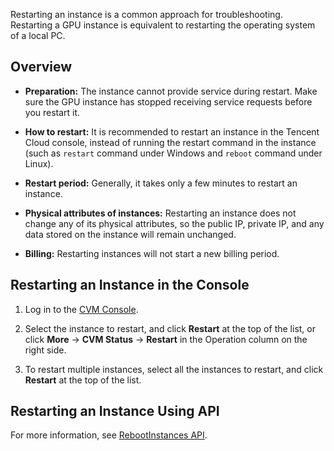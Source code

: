 Restarting an instance is a common approach for troubleshooting. Restarting a GPU instance is equivalent to restarting the operating system of a local PC.

## Overview
 - **Preparation:** The instance cannot provide service during restart. Make sure the GPU instance has stopped receiving service requests before you restart it.
 
 - **How to restart:** It is recommended to restart an instance in the Tencent Cloud console, instead of running the restart command in the instance (such as `restart` command under Windows and `reboot` command under Linux).
 
 - **Restart period:** Generally, it takes only a few minutes to restart an instance.
 
 - **Physical attributes of instances:** Restarting an instance does not change any of its physical attributes, so the public IP, private IP, and any data stored on the instance will remain unchanged.
 
 - **Billing:** Restarting instances will not start a new billing period.

## Restarting an Instance in the Console

 1. Log in to the [CVM Console](https://console.cloud.tencent.com/cvm/).

 2. Select the instance to restart, and click **Restart** at the top of the list, or click **More** -> **CVM Status** -> **Restart** in the Operation column on the right side.

 3. To restart multiple instances, select all the instances to restart, and click **Restart** at the top of the list. 

## Restarting an Instance Using API
For more information, see [RebootInstances API](https://intl.cloud.tencent.com/document/product/213/33243).

